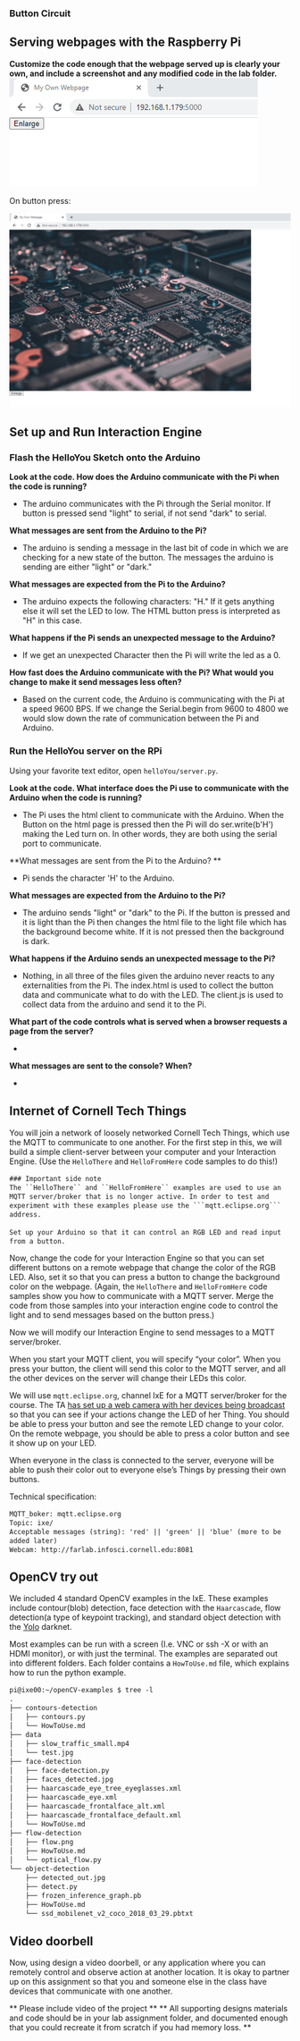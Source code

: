 
### Button Circuit


## Serving webpages with the Raspberry Pi

**Customize the code enough that the webpage served up is clearly your own, and include a screenshot and any modified code in the lab folder.**
<img src = "https://github.com/SamyAbisaleh/Interactive-Lab-Hub/blob/master/Lab-7/Webpage1.PNG">

On button press:

<img src = "https://github.com/SamyAbisaleh/Interactive-Lab-Hub/blob/master/Lab-7/webpage2.PNG">

## Set up and Run Interaction Engine
### Flash the HelloYou Sketch onto the Arduino

**Look at the code. How does the Arduino communicate with the Pi when the code is running?**

* The arduino communicates with the Pi through the Serial monitor. If button is pressed send "light" to serial, if not send "dark" to serial. 

**What messages are sent from the Arduino to the Pi?**

* The arduino is sending a message in the last bit of code in which we are checking for a new state of the button. The messages the arduino is sending are either "light" or "dark."

**What messages are expected from the Pi to the Arduino?**

* The arduino expects the following characters: "H." If it gets anything else it will set the LED to low. The HTML button press is interpreted as "H" in this case.

**What happens if the Pi sends an unexpected message to the Arduino?**

* If we get an unexpected Character then the Pi will write the led as a 0. 

**How fast does the Arduino communicate with the Pi? What would you change to make it send messages less often?**

* Based on the current code, the Arduino is communicating with the Pi at a speed 9600 BPS. If we change the Serial.begin from 9600 to 4800 we would slow down the rate of communication between the Pi and Arduino.

### Run the HelloYou server on the RPi

Using your favorite text editor, open `helloYou/server.py`.

**Look at the code. What interface does the Pi use to communicate with the Arduino when the code is running?**

* The Pi uses the html client to communicate with the Arduino. When the Button on the html page is pressed then the Pi will do ser.write(b'H') making the Led turn on. In other words, they are both using the serial port to communicate.

**What messages are sent from the Pi to the Arduino? **

* Pi sends the character 'H' to the Arduino. 

**What messages are expected from the Arduino to the Pi?**

* The arduino sends "light" or "dark" to the Pi. If the button is pressed and it is light than the Pi then changes the html file to the light file which has the background become white. If it is not pressed then the background is dark. 

**What happens if the Arduino sends an unexpected message to the Pi?**

* Nothing, in all three of the files given the arduino never reacts to any externalities from the Pi. The index.html is used to collect the button data and communicate what to do with the LED. The client.js is used to collect data from the arduino and send it to the Pi.  

**What part of the code controls what is served when a browser requests a page from the server?**

*

**What messages are sent to the console? When?**

*

## Internet of Cornell Tech Things 

You will join a network of loosely networked Cornell Tech Things, which use the MQTT to communicate to one another. For the first step in this, we will build a simple client-server between your computer and your Interaction Engine. (Use the ``HelloThere`` and ``HelloFromHere`` code samples to do this!)

```
### Important side note
The ``HelloThere`` and ``HelloFromHere`` examples are used to use an MQTT server/broker that is no longer active. In order to test and experiment with these examples please use the ```mqtt.eclipse.org``` address.

Set up your Arduino so that it can control an RGB LED and read input from a button.
```

Now, change the code for your Interaction Engine so that you can set different buttons on a remote webpage that change the color of the RGB LED. Also, set it so that you can press a button to change the background color on the webpage. (Again, the ``HelloThere`` and ``HelloFromHere`` code samples show you how to communicate with a MQTT server. Merge the code from those samples into your interaction engine code to control the light and to send messages based on the button press.)

Now we will modify our Interaction Engine to send messages to a MQTT server/broker.  

When you start your MQTT client, you will specify “your color”. When you press your button, the client will send this color to the MQTT server, and all the other devices on the server will change their LEDs this color. 

We will use ```mqtt.eclipse.org```, channel IxE for a MQTT server/broker for the course. The TA [has set up a web camera with her devices being broadcast](http://farlab.infosci.cornell.edu:8081) so that you can see if your actions change the LED of her Thing. You should be able to press your button and see the remote LED change to your color. On the remote webpage, you should be able to press a color button and see it show up on your LED.

When everyone in the class is connected to the server, everyone will be able to push their color out to everyone else’s Things by pressing their own buttons.

Technical specification:
```
MQTT_boker: mqtt.eclipse.org 
Topic: ixe/
Acceptable messages (string): 'red' || 'green' || 'blue' (more to be added later)
Webcam: http://farlab.infosci.cornell.edu:8081
```

## OpenCV try out

We included 4 standard OpenCV examples in the IxE.  These examples include contour(blob) detection, face detection with the ``Haarcascade``, flow detection(a type of keypoint tracking), and standard object detection with the [Yolo](https://pjreddie.com/darknet/yolo/) darknet. 

Most examples can be run with a screen (I.e. VNC or ssh -X or with an HDMI monitor), or with just the terminal. The examples are separated out into different folders. Each folder contains a ```HowToUse.md``` file, which explains how to run the python example. 

```shell
pi@ixe00:~/openCV-examples $ tree -l
.
├── contours-detection
│   ├── contours.py
│   └── HowToUse.md
├── data
│   ├── slow_traffic_small.mp4
│   └── test.jpg
├── face-detection
│   ├── face-detection.py
│   ├── faces_detected.jpg
│   ├── haarcascade_eye_tree_eyeglasses.xml
│   ├── haarcascade_eye.xml
│   ├── haarcascade_frontalface_alt.xml
│   ├── haarcascade_frontalface_default.xml
│   └── HowToUse.md
├── flow-detection
│   ├── flow.png
│   ├── HowToUse.md
│   └── optical_flow.py
└── object-detection
    ├── detected_out.jpg
    ├── detect.py
    ├── frozen_inference_graph.pb
    ├── HowToUse.md
    └── ssd_mobilenet_v2_coco_2018_03_29.pbtxt
```

## Video doorbell

Now, using design a video doorbell, or any application where you can remotely control and observe action at another location. It is okay to partner up on this assignment so that you and someone else in the class have devices that communicate with one another. 

** Please include video of the project **
** All supporting designs materials and code should be in your lab assignment folder, and documented enough that you could recreate it from scratch if you had memory loss. **
